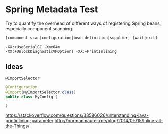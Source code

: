 Spring Metadata Test
====================

Try to quantify the overhead of different ways of registering Spring beans, especially component scanning.


```
[component-scan|configuration|bean-definition|supplier] [wait|exit]
```

```
-XX:+UseSerialGC -Xmx64m
-XX:+UnlockDiagnosticVMOptions -XX:+PrintInlining
```

Ideas
-----

`@ImportSelector`

```java
@Configuration
@Import(MyImportSelector.class)
public class MyConfig {

}
```


https://stackoverflow.com/questions/33586026/unterstanding-java-printinlining-parameter
http://normanmaurer.me/blog/2014/05/15/Inline-all-the-Things/

